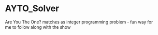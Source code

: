 # AYTO_Solver
Are You The One? matches as integer programming problem - fun way for me to follow along with the show
